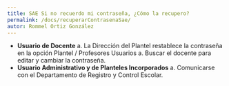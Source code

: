 ```yaml
---
title: SAE Si no recuerdo mi contraseña, ¿Cómo la recupero?
permalink: /docs/recuperarContrasenaSae/
autor: Rommel Ortiz González
---
```


- **Usuario de Docente**
        a. La Dirección del Plantel restablece la contraseña en la opción Plantel / Profesores Usuarios
        a. Buscar el docente para editar y cambiar la contraseña.
- **Usuario Administrativo y de Planteles Incorporados**
        a. Comunicarse con el Departamento de Registro y Control Escolar.